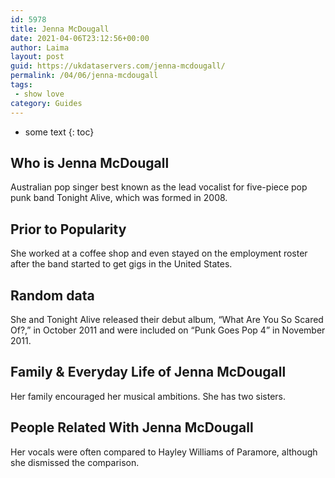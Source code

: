 ```yaml
---
id: 5978
title: Jenna McDougall
date: 2021-04-06T23:12:56+00:00
author: Laima
layout: post
guid: https://ukdataservers.com/jenna-mcdougall/
permalink: /04/06/jenna-mcdougall
tags:
 - show love
category: Guides
---
```


* some text
{: toc}


## Who is Jenna McDougall
                  
                  
                  
Australian pop singer best known as the lead vocalist for five-piece pop punk band Tonight Alive, which was formed in 2008.
                  
              
            
              
            
                
                
                
## Prior to Popularity
                  
                  
                  
She worked at a coffee shop and even stayed on the employment roster after the band started to get gigs in the United States.
                  
              
            
              
            
                
                
                
## Random data
                  
                  
                  
She and Tonight Alive released their debut album, &#8220;What Are You So Scared Of?,&#8221; in October 2011 and were included on &#8220;Punk Goes Pop 4&#8221; in November 2011.
                  
              
            
              
            
                
                
                
## Family & Everyday Life of Jenna McDougall
                  
                  
                  
Her family encouraged her musical ambitions. She has two sisters. 
                  
              
            
              
            
                
                
                
## People Related With Jenna McDougall
                  
                  
                  
Her vocals were often compared to Hayley Williams of Paramore, although she dismissed the comparison.
                  
              
            
              
            
                
              
            
              
              
            
            
              
            
          
          
          